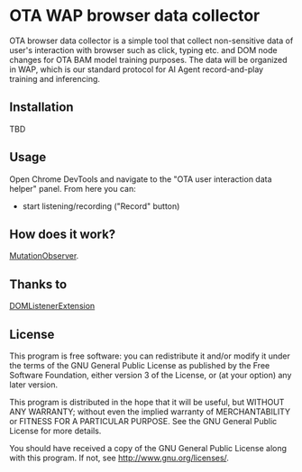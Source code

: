 OTA WAP browser data collector
======================

OTA browser data collector is a simple tool that collect non-sensitive data of user's interaction with browser such as click, typing etc. and DOM node changes for OTA BAM model training purposes. The data will be organized in WAP, which is our standard protocol for AI Agent record-and-play training and inferencing.


Installation
-----

TBD

Usage
-----

Open Chrome DevTools and navigate to the "OTA user interaction data helper" panel. From here you can:

- start listening/recording ("Record" button)

How does it work?
-----
[MutationObserver](https://developer.mozilla.org/en/docs/Web/API/MutationObserver).


Thanks to
------

[DOMListenerExtension](https://github.com/kdzwinel/DOMListenerExtension)

License
-------

This program is free software: you can redistribute it and/or modify
it under the terms of the GNU General Public License as published by
the Free Software Foundation, either version 3 of the License, or
(at your option) any later version.

This program is distributed in the hope that it will be useful,
but WITHOUT ANY WARRANTY; without even the implied warranty of
MERCHANTABILITY or FITNESS FOR A PARTICULAR PURPOSE.  See the
GNU General Public License for more details.

You should have received a copy of the GNU General Public License
along with this program.  If not, see <http://www.gnu.org/licenses/>.
